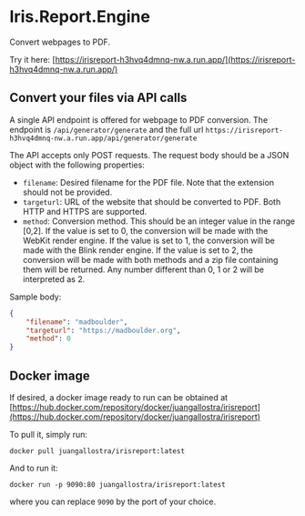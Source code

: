 # Iris.Report.Engine

Convert webpages to PDF. 

Try it here: [https://irisreport-h3hvq4dmnq-nw.a.run.app/](https://irisreport-h3hvq4dmnq-nw.a.run.app/)

## Convert your files via API calls
A single API endpoint is offered for webpage to PDF conversion. The endpoint is `/api/generator/generate` and the full url `https://irisreport-h3hvq4dmnq-nw.a.run.app/api/generator/generate`

The API accepts only POST requests. The request body should be a JSON object with the following properties:

* `filename`: Desired filename for the PDF file. Note that the extension should not be provided.
* `targeturl`: URL of the website that should be converted to PDF. Both HTTP and HTTPS are supported.
* `method`: Conversion method. This should be an integer value in the range [0,2]. If the value is set to 0, the conversion will be made with the WebKit render engine. If the value is set to 1, the conversion will be made with the Blink render engine. If the value is set to 2, the conversion will be made with both methods and a zip file containing them will be returned. Any number different than 0, 1 or 2 will be interpreted as 2.

Sample body:

```JSON
{
    "filename": "madboulder",
    "targeturl": "https://madboulder.org",
    "method": 0
}
```
## Docker image

If desired, a docker image ready to run can be obtained at [https://hub.docker.com/repository/docker/juangallostra/irisreport](https://hub.docker.com/repository/docker/juangallostra/irisreport)

To pull it, simply run:

```
docker pull juangallostra/irisreport:latest
```

And to run it:

```
docker run -p 9090:80 juangallostra/irisreport:latest
```

where you can replace `9090` by the port of your choice.
